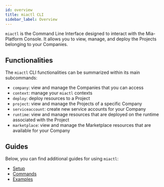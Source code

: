 ```yaml
---
id: overview
title: miactl CLI
sidebar_label: Overview
---
```

`miactl` is the Command Line Interface designed to interact with the Mia-Platform Console.
It allows you to view, manage, and deploy the Projects belonging to your Companies.

## Functionalities

The `miactl` CLI functionalities can be summarized within its main subcommands:

- `company`: view and manage the Companies that you can access
- `context`: manage your `miactl` contexts
- `deploy`: deploy resources to a Project
- `project`: view and manage the Projects of a specific Company
- `serviceaccount`: create new service accounts for your Company
- `runtime`: view and manage resources that are deployed on the runtime associated with the Project
- `marketplace`: view and manage the Marketplace resources that are available for your Company

## Guides

Below, you can find additional guides for using `miactl`:

- [Setup](./20_setup.md)
- [Commands](./30_commands.md)
- [Examples](./40_examples.md)
